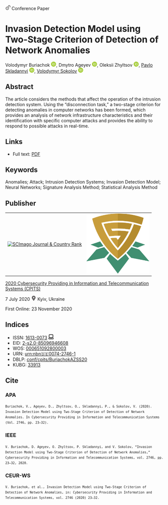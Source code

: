 <img src="/icons/unlock.svg" width="16" height="16"> Conference Paper

# Invasion Detection Model using Two-Stage Criterion of Detection of Network Anomalies

Volodymyr Buriachok <a href="https://orcid.org/0000-0002-4055-1494" target="_blank"><img src="/icons/orcid.svg" width="16" height="16"></a>,
Dmytro Ageyev <a href="https://orcid.org/0000-0002-2686-3854" target="_blank"><img src="/icons/orcid.svg" width="16" height="16"></a>,
Oleksii Zhyltsov <a href="https://orcid.org/0000-0002-7253-5990" target="_blank"><img src="/icons/orcid.svg" width="16" height="16"></a>,
<a href="/">Pavlo Skladannyi</a> <a href="https://orcid.org/0000-0002-7775-6039" target="_blank"><img src="/icons/orcid.svg" width="16" height="16"></a>,
<a href="https://volodymyr-sokolov.github.io/">Volodymyr Sokolov</a> <a href="https://orcid.org/0000-0002-9349-7946" target="_blank"><img src="/icons/orcid.svg" width="16" height="16"></a>

## Abstract

The article considers the methods that affect the operation of the intrusion detection system. Using the “disconnection task,” a two-stage criterion for detecting anomalies in computer networks has been formed, which provides an analysis of network infrastructure characteristics and their identification with specific computer attacks and provides the ability to respond to possible attacks in real-time.

## Links

* Full text: [PDF](http://ceur-ws.org/Vol-2746/paper3.pdf)

## Keywords

Anomalies; Attack; Intrusion Detection Systems; Invasion Detection Model; Neural Networks; Signature Analysis Method; Statistical Analysis Method

## Publisher

<table>
<tr>
<td>
<a href="https://www.scimagojr.com/journalsearch.php?q=21100218356&amp;tip=sid&amp;exact=no" title="SCImago Journal &amp; Country Rank"><img border="0" src="https://www.scimagojr.com/journal_img.php?id=21100218356" alt="SCImago Journal &amp; Country Rank"  /></a>
</td>
<td style="text-align: left;">
<a href="https://cpits.kubg.edu.ua/"><img src="/icons/cpits.svg" width="200"></a>
</td>
</tr>
</table>

[2020 Cybersecurity Providing in Information and Telecommunication Systems (CPITS)](https://ceur-ws.org/Vol-2746/)

7 July 2020 <img src="/icons/location-pin.svg" width="16" height="16"> Kyiv, Ukraine

First Online: 23 November 2020

## Indices

* ISSN: [1613-0073](https://portal.issn.org/resource/ISSN/1613-0073) <img src="/icons/online.svg" width="16" height="16">
* EID: [2-s2.0-85096946608](http://www.scopus.com/record/display.url?origin=inward&eid=2-s2.0-85096946608)
* WOS: [000651092800003](https://www.webofscience.com/wos/woscc/full-record/WOS:000651092800003)
* URN: [urn:nbn:de:0074-2746-1](https://nbn-resolving.org/xml/urn:nbn:de:0074-2746-1)
* DBLP: [conf/cpits/BuriachokAZSS20](https://dblp.org/rec/conf/cpits/BuriachokAZSS20)
* KUBG: [33913](http://elibrary.kubg.edu.ua/id/eprint/33913/)

## Cite

### APA

<small>`Buriachok, V., Ageyev, D., Zhyltsov, O., Skladannyi, P., & Sokolov, V. (2020). Invasion Detection Model using Two-Stage Criterion of Detection of Network Anomalies. In Cybersecurity Providing in Information and Telecommunication Systems (Vol. 2746, pp. 23–32).`</small>

### IEEE

<small>`V. Buriachok, D. Ageyev, O. Zhyltsov, P. Skladannyi, and V. Sokolov, “Invasion Detection Model using Two-Stage Criterion of Detection of Network Anomalies,” Cybersecurity Providing in Information and Telecommunication Systems, vol. 2746, pp. 23–32, 2020.`</small>

### CEUR-WS

<small>`V. Buriachok, et al., Invasion Detection Model using Two-Stage Criterion of Detection of Network Anomalies, in: Cybersecurity Providing in Information and Telecommunication Systems, vol. 2746 (2020) 23–32.`</small>
